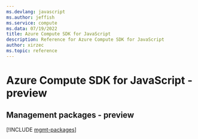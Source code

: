 ```yaml
---
ms.devlang: javascript
ms.author: jeffish
ms.service: compute
ms.data: 07/19/2022
title: Azure Compute SDK for JavaScript
description: Reference for Azure Compute SDK for JavaScript
author: xirzec
ms.topic: reference
---
```

# Azure Compute SDK for JavaScript - preview

## Management packages - preview
[!INCLUDE [mgmt-packages](compute-mgmt-index.md)]
